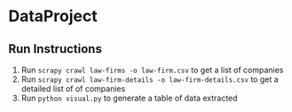 # DataProject

## Run Instructions
1. Run ```scrapy crawl law-firms -o law-firm.csv``` to get a list of companies
2. Run ```scrapy crawl law-firm-details -o law-firm-details.csv``` to get a detailed list of of companies
3. Run ```python visual.py``` to generate a table of data extracted 
